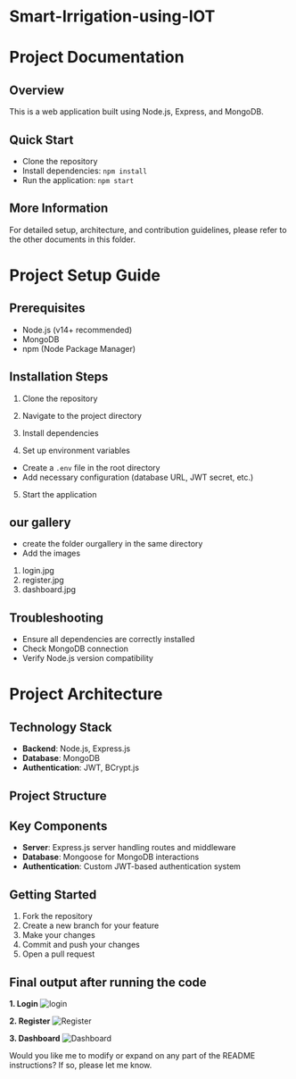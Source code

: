 # Smart-Irrigation-using-IOT
# Project Documentation

## Overview
This is a web application built using Node.js, Express, and MongoDB.

## Quick Start
- Clone the repository
- Install dependencies: `npm install`
- Run the application: `npm start`

## More Information
For detailed setup, architecture, and contribution guidelines, please refer to the other documents in this folder.
# Project Setup Guide

## Prerequisites
- Node.js (v14+ recommended)
- MongoDB
- npm (Node Package Manager)

## Installation Steps
1. Clone the repository

2. Navigate to the project directory

3. Install dependencies

4. Set up environment variables
- Create a `.env` file in the root directory
- Add necessary configuration (database URL, JWT secret, etc.)

5. Start the application

## our gallery
-  create the folder ourgallery in the same directory
-  Add the images
  1. login.jpg
  2. register.jpg
  3. dashboard.jpg 

## Troubleshooting
- Ensure all dependencies are correctly installed
- Check MongoDB connection
- Verify Node.js version compatibility
# Project Architecture

## Technology Stack
- **Backend**: Node.js, Express.js
- **Database**: MongoDB
- **Authentication**: JWT, BCrypt.js

## Project Structure

## Key Components
- **Server**: Express.js server handling routes and middleware
- **Database**: Mongoose for MongoDB interactions
- **Authentication**: Custom JWT-based authentication system

## Getting Started
1. Fork the repository
2. Create a new branch for your feature
3. Make your changes
4. Commit and push your changes
5. Open a pull request

## Final output after running the code
**1. Login**
![login](https://github.com/user-attachments/assets/9483ee08-38a4-4a3c-ba35-35e460a949f2)

**2. Register**
![Register](https://github.com/user-attachments/assets/0488a8fe-ad41-4d6f-9e93-848155792691)

**3. Dashboard**
![Dashboard](https://github.com/user-attachments/assets/d7dd66ed-8d6b-4ca8-9a99-75f26e8e2495)

Would you like me to modify or expand on any part of the README instructions?
If so, please let me know.
